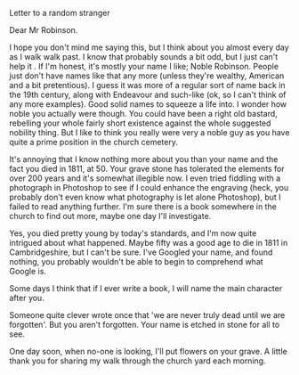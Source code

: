 Letter to a random stranger

Dear Mr Robinson.  

I hope you don't mind me saying this, but I think about you almost every day as I walk walk past.  I know that probably sounds a bit odd, but I just can't help it .  If I'm honest, it's mostly your name I like;  Noble Robinson.  People just don't have names like that any more (unless they're wealthy, American and a bit pretentious).  I guess it was more of a regular sort of name back in the 19th century, along with Endeavour and such-like (ok, so I can't think of any more examples).  Good solid names to squeeze a life into.  I wonder how noble you actually were though. You could have been a right old bastard, rebelling your whole fairly short existence against the whole suggested nobility thing.   But I like to think you really were very a noble guy as you have quite a prime position in the church cemetery. 

It's annoying that I know nothing more about you than your name and the fact you died in 1811, at 50.  Your grave stone has tolerated the elements for over 200 years and it's somewhat illegible now.   I even tried fiddling with a photograph in Photoshop to see if I could enhance the engraving (heck, you probably don't even know what photography is let alone Photoshop), but I failed to read anything further.   I'm sure there is a book somewhere in the church to find out more, maybe one day I'll investigate.

Yes, you died pretty young by today's standards, and I'm now quite intrigued about what happened. Maybe fifty was a good age to die in 1811 in Cambridgeshire,  but  I can't be sure.  I've Googled your name, and found nothing, you probably wouldn't be able to begin to comprehend what Google is.

Some days I think that if I ever write a book, I will name the main character after you.  

Someone quite clever wrote once that 'we are never truly dead until we are forgotten'.  But you aren't forgotten.  Your name is etched in stone for all to see.

One day soon, when no-one is looking, I'll put flowers on your grave.   A little thank you for sharing my walk through the church yard each morning.












